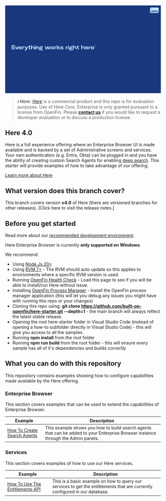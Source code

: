![Here Starter](./assets/Here-Starter.png)

> **_:information_source: Here:_** [Here](https://www.here.io) is a commercial product and this repo is for evaluation purposes. Use of Here Core, Enterprise is only granted pursuant to a license from OpenFin. Please [**contact us**](https://www.here.io/contact) if you would like to request a developer evaluation or to discuss a production license.

## Here 4.0

Here is a full experience offering where an Enterprise Browser UI is made available and is backed by a set of Administrative screens and services. Your own authentication (e.g. Entra, Okta) can be plugged in and you have the ability of creating custom Search Agents for enabling [deep search](https://www.here.io/here-browser/deep-search). This starter will provide examples of how to take advantage of our offering.

[Learn more about Here](https://www.here.io/)

## What version does this branch cover?

This branch covers version **v4.0** of Here (there are versioned branches for other releases). [Click here to visit the release notes.]

## Before you get started

Read more about our [recommended development environment](https://developers.openfin.co/of-docs/docs/set-up-your-dev-environment).

Here Enterprise Browser is currently **only supported on Windows**.

We recommend:

- Using [Node.Js 20+](https://nodejs.org/en/about/previous-releases)
- Using [RVM 7+](https://developer.openfin.co/versions/?product=RVM) - The RVM should auto update so this applies to environments where a specific RVM version is used.
- Running [OpenFin Health Check](https://cdn.openfin.co/health/deployment/index.html) - Load this page to see if you will be able to install/run Here without issue.
- Installing [OpenFin Process Manager](https://start.openfin.co/pm) - Install the OpenFin process manager application (this will let you debug any issues you might have with running this repo or your changes)
- Cloning this repo using: **git clone <https://github.com/built-on-openfin/here-starter.git> --depth=1** - the main branch will always reflect the latest stable release.
- Opening the root here-starter folder in Visual Studio Code (instead of opening a how-to subfolder directly in Visual Studio Code) - this will give you access to all the samples.
- Running **npm install** from the root folder
- Running **npm run build** from the root folder - this will ensure every sample has all of it's dependencies and builds correctly

## What you can do with this repository

This repository contains examples showing how to configure capabilities made available by the Here offering.

### Enterprise Browser

This section covers examples that can be used to extend the capabilities of Enterprise Browser.

| Example                                                            | Description                                                                                                                                                                                                     |
| ------------------------------------------------------------------ | --------------------------------------------------------------------------------------------------------------------------------------------------------------------------------------------------------------- |
| [How To Create Search Agents](./how-to/create-a-search-agent/)     | This example shows you how to build search agents that can be added to your Enterprise Browser instance through the Admin panels.                                                                                |

### Services

This section covers examples of how to use our Here services.

| Example                                                                 | Description                                                                                                                 |
| ----------------------------------------------------------------------- | --------------------------------------------------------------------------------------------------------------------------- |
| [How To Use The Entitlements API](./how-to/use-the-entitlements-api/)   | This is a basic example on how to query our services to get the entitlements that are currently configured in our database.  |
